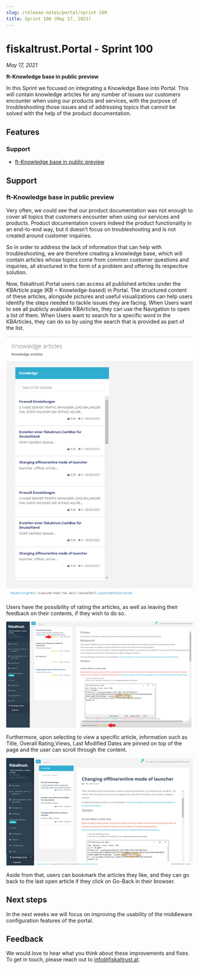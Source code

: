 ```yaml
---
slug: /release-notes/portal/sprint-100
title: Sprint 100 (May 17, 2021)
---
```


# fiskaltrust.Portal - Sprint 100
_May 17, 2021_

**ft-Knowledge base in public preview**

In this Sprint we focused on integrating a Knowledge Base into Portal. This will contain knowledge articles for any number of issues our customers encounter when using our products and services, with the purpose of troubleshooting those issues and of addressing topics that cannot be solved with the help of the product documentation.

## Features

### Support
- [ft-Knowledge base in public preview](#ft-knowledge-base-in-public-preview)

## Support 

### ft-Knowledge base in public preview

Very often, we could see that our product documentation was not enough to cover all topics that customers encounter when using our services and products. Product documentation covers indeed the product functionality in an end-to-end way, but it doesn’t focus on troubleshooting and is not created around customer inquiries. 

So in order to address the lack of information that can help with troubleshooting, we are therefore creating a knowledge base, which will contain articles whose topics come from common customer questions and inquiries, all structured in the form of a problem and offering its respective solution. 

Now, fiskaltrust.Portal users can access all published articles under the KBArticle page (KB = Knowledge-based) in Portal. The structured content of these articles, alongside pictures and useful visualizations can help users identify the steps needed to tackle issues they are facing. When Users want to see all publicly available KBArticles, they can use the Navigation to open a list of them. When Users want to search for a specific word in the KBArticles, they can do so by using the search that is provided as part of the list.

![list-of-articles](images/sprint-100/list-of-articles.png)

Users have the possibility of rating the articles, as well as leaving their feedback on their contents, if they wish to do so. 

![rating](images/sprint-100/rating.png)

Furthermore, upon selecting to view a specific article, information such as Title, Overall Rating,Views, Last Modified Dates are pinned on top of the page and the user can scroll through the content.

![view-details](images/sprint-100/view-details.png)

Aside from that, users can bookmark the articles they like, and they can go back to the last open article if they click on Go-Back in their browser.



## Next steps
In the next weeks we will focus on improving the usability of the middleware configuration features of the portal.

## Feedback
We would love to hear what you think about these improvements and fixes. To get in touch, please reach out to [info@fiskaltrust.at](mailto:info@fiskaltrust.at).



